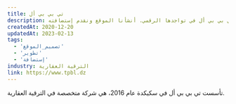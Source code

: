 ```yaml
---
title: تي بي بي أل
description: تعاونت يونيفارواب مع تي بي بي أل في تواجدها الرقمي. أنشأنا الموقع ونقدم إستضافته.
createdAt: 2020-12-20
updatedAt: 2023-02-13
tags:
  - 'تصميم_الموقع'
  - 'تطوير'
  - 'إستضافة'
industry: الترقية العقارية
link: https://www.tpbl.dz
---
```


تأسست تي بي بي أل في سكيكدة عام 2016، هي شركة متخصصة في الترقية العقارية.
